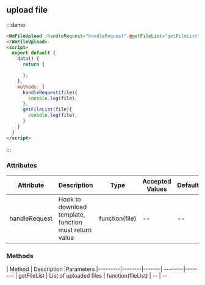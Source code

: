 ## upload file

:::demo

```html
<WmFileUpload :handleRequest="handleRequest" @getFileList="getFileList" >
</WmFileUpload>
<script>
  export default {
    data() {
      return {

      };
    },
    methods: {
      handleRequest(file){
        console.log(file);
      },
      getFileList(file){
        console.log(file);
      }
    }
  }
</script>
```

:::

### Attributes

| Attribute | Description | Type | Accepted Values | Default
|---------|--------|-------| --------|--------
| handleRequest | Hook to download template, function must return value  | function(file) | -- | --

### Methods

| Method | Description |Parameters
|---------|--------|-------| --------|--------
| getFileList | List of uploaded files  | function(fileList) | -- | --
